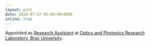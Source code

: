 ```yaml
---
layout: post
date: 2024-07-27 09:49:00+0000
inline: true
---
```


Appointed as [Research Assistant](https://) at [Optics and Photonics Research Laboratory, Brac University](https://www.bracu.ac.bd/).